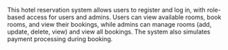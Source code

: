 This hotel reservation system allows users to register and log in, with role-based access for users and admins. Users can view available rooms, book rooms, and view their bookings, while admins can manage rooms (add, update, delete, view) and view all bookings. The system also simulates payment processing during booking.
